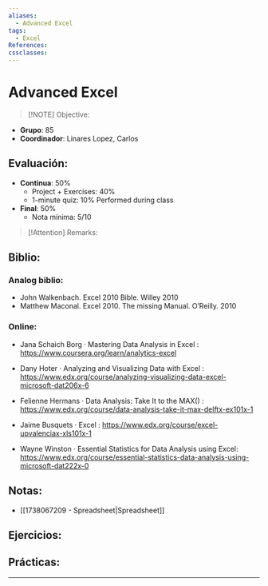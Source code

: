 ```yaml
---
aliases:
  - Advanced Excel
tags:
  - Excel
References: 
cssclasses:
---
```

# Advanced Excel


> [!NOTE] Objective:
> 

+ **Grupo**: 85
+ **Coordinador**: Linares Lopez, Carlos

## Evaluación: 
+ **Continua**: 50%
	+ Project + Exercises: 40%
	+ 1-minute quiz: 10% 
	  Performed during class
+ **Final**: 50%
	+ Nota mínima: 5/10

> [!Attention] Remarks: 
> 

## Biblio:
### Analog biblio:
+ John Walkenbach. Excel 2010 Bible. Willey 2010
+ Matthew Maconal. Excel 2010. The missing Manual. O’Reilly. 2010

### Online:
+ Jana Schaich Borg · Mastering Data Analysis in Excel : https://www.coursera.org/learn/analytics-excel

+  Dany Hoter · Analyzing and Visualizing Data with Excel : https://www.edx.org/course/analyzing-visualizing-data-excel-microsoft-dat206x-6

+ Felienne Hermans · Data Analysis: Take It to the MAX() : https://www.edx.org/course/data-analysis-take-it-max-delftx-ex101x-1

+ Jaime Busquets · Excel : https://www.edx.org/course/excel-upvalenciax-xls101x-1
+ Wayne Winston · Essential Statistics for Data Analysis using Excel: https://www.edx.org/course/essential-statistics-data-analysis-using-microsoft-dat222x-0
## Notas: 
+ [[1738067209 - Spreadsheet|Spreadsheet]]

## Ejercicios: 

## Prácticas: 

***